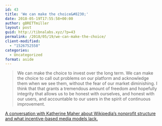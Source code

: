 ```yaml
---
id: 43
title: 'We can make the choice&#8230;'
date: 2018-05-19T17:55:58+00:00
author: gBRETTmiller
layout: post
guid: http://tibnalabs.xyz/?p=43
permalink: /2018/05/19/we-can-make-the-choice/
client-modified:
  - "1526752558"
categories:
  - Uncategorized
format: aside
---
```

> We can make the choice to invest over the long term. We can make the choice to call out problems on our platform and acknowledge them when we see them, without the fear of our market diminishing. I think that that grants a tremendous amount of freedom and hopefully integrity that allows us to be honest with ourselves, and honest with our users, and accountable to our users in the spirit of continuous improvement.

[A conversation with Katherine Maher about Wikipedia’s nonprofit structure and what incentive-based media models lack.](http://nymag.com/selectall/2018/04/katherine-maher-wikimedia-executive-director-interview.html)